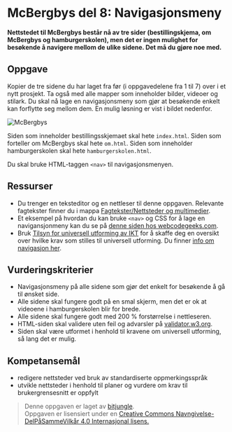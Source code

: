 McBergbys del 8: Navigasjonsmeny
================================
**Nettstedet til McBergbys består nå av tre sider (bestillingskjema, om McBergbys og hamburgerskolen), men det er ingen mulighet for besøkende å navigere mellom de ulike sidene. Det må du gjøre noe med.**

Oppgave
-------
Kopier de tre sidene du har laget fra før (i oppgavedelene fra 1 til 7) over i et nytt prosjekt. Ta også med alle mapper som inneholder bilder, videoer og stilark. Du skal nå lage en navigasjonsmeny som gjør at besøkende enkelt kan forflytte seg mellom dem. En mulig løsning er vist i bildet nedenfor.

![McBergbys](https://github.com/bitjungle/IT1/blob/master/Bilder/mcbergbys-8.jpg)

Siden som inneholder bestillingsskjemaet skal hete `index.html`. Siden som forteller om McBergbys skal hete `om.html`. Siden som inneholder hamburgerskolen skal hete `hamburgerskolen.html`.

Du skal bruke HTML-taggen `<nav>` til navigasjonsmenyen.

Ressurser
---------
* Du trenger en teksteditor og en nettleser til denne oppgaven. Relevante fagtekster finner du i mappa [Fagtekster/Nettsteder og multimedier](https://github.com/bitjungle/IT1/tree/master/Fagtekster/Nettsteder%20og%20multimedier).
* Et eksempel på hvordan du kan bruke `<nav>` og CSS for å lage en navigansjonmeny kan du se på [denne siden hos webcodegeeks.com](http://www.webcodegeeks.com/html5/html5-navigation-bar-example/).
* Bruk [Tilsyn for universell utforming av IKT](http://uu.difi.no/) for å skaffe deg en oversikt over hvilke krav som stilles til universell utforming. Du finner [info om navigasjon her](http://uu.difi.no/artikkel/2015/07/navigasjonsmetoder).

Vurderingskriterier
-------------------
* Navigasjonsmeny på alle sidene som gjør det enkelt for besøkende å gå til ønsket side.
* Alle sidene skal fungere godt på en smal skjerm, men det er ok at videoene i hamburgerskolen blir for brede.
* Alle sidene skal fungere godt med 200 % forstørrelse i nettleseren.
* HTML-siden skal validere uten feil og advarsler på [validator.w3.org](https://validator.w3.org/).
* Siden skal være utformet i henhold til kravene om universell utforming, så lang det er mulig.

Kompetansemål
-------------
* redigere nettsteder ved bruk av standardiserte oppmerkingsspråk
* utvikle nettsteder i henhold til planer og vurdere om krav til brukergrensesnitt er oppfylt

>Denne oppgaven er laget av [bitjungle](https://github.com/bitjungle).  
>Oppgaven er lisensiert under en
>[Creative Commons Navngivelse-DelPåSammeVilkår 4.0 Internasjonal lisens.
](http://creativecommons.org/licenses/by-sa/4.0/)
